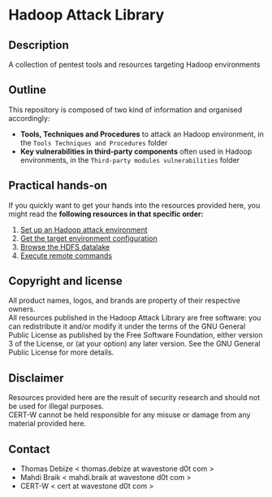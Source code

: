 Hadoop Attack Library
=====================

Description
-----------
A collection of pentest tools and resources targeting Hadoop environments

Outline
-------
This repository is composed of two kind of information and organised accordingly:
* **Tools, Techniques and Procedures** to attack an Hadoop environment, in the `Tools Techniques and Procedures` folder
* **Key vulnerabilities in third-party components** often used in Hadoop environments, in the `Third-party modules vulnerabilities` folder
  
Practical hands-on
------------------
If you quickly want to get your hands into the resources provided here, you might read the **following resources in that specific order:**  
1. [Set up an Hadoop attack environment](Tools%20Techniques%20and%20Procedures%2fSetting%20up%20an%20Hadoop%20attack%20environment)  
2. [Get the target environment configuration](Tools%20Techniques%20and%20Procedures%2fGetting%20the%20target%20environment%20configuration)  
3. [Browse the HDFS datalake](Tools%20Techniques%20and%20Procedures%2fBrowsing%20the%20HDFS%20datalake)  
4. [Execute remote commands](Tools%20Techniques%20and%20Procedures%2fExecuting%20remote%20commands)  
  
Copyright and license
---------------------
All product names, logos, and brands are property of their respective owners.  
All resources published in the Hadoop Attack Library are free software: you can redistribute it and/or modify it under the terms of the GNU General Public License as published by the Free Software Foundation, either version 3 of the License, or (at your option) any later version.
See the GNU General Public License for more details.
  
Disclaimer
----------
Resources provided here are the result of security research and should not be used for illegal purposes.  
CERT-W cannot be held responsible for any misuse or damage from any material provided here.
  
Contact
-------
* Thomas Debize < thomas.debize at wavestone d0t com >
* Mahdi Braik < mahdi.braik at wavestone d0t com >
* CERT-W < cert at wavestone d0t com >